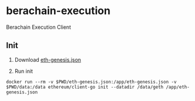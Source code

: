 # berachain-execution
Berachain Execution Client

## Init

1. Download [eth-genesis.json](https://github.com/berachain/beacon-kit/blob/main/testing/networks/80084/eth-genesis.json)

2. Run init
```
docker run --rm -v $PWD/eth-genesis.json:/app/eth-genesis.json -v $PWD/data:/data ethereum/client-go init --datadir /data/geth /app/eth-genesis.json
```